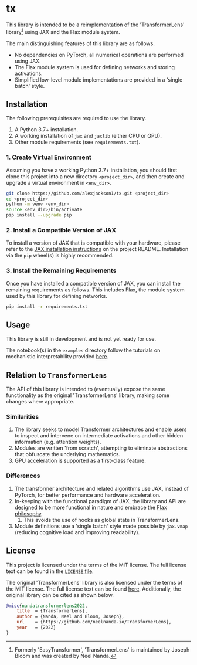 # tx

This library is intended to be a reimplementation of the 'TransformerLens'
library[^1] using JAX and the Flax module system.

[^1]: Formerly 'EasyTransformer', 'TransformerLens' is maintained by Joseph Bloom and was created by Neel Nanda.

The main distinguishing features of this library are as follows.

- No dependencies on PyTorch, all numerical operations are performed using JAX.
- The Flax module system is used for defining networks and storing activations.
- Simplified low-level module implementations are provided in a 'single batch' style.

## Installation

The following prerequisites are required to use the library.

1. A Python 3.7+ installation.
2. A working installation of `jax` and `jaxlib` (either CPU or GPU).
3. Other module requirements (see `requirements.txt`).

### 1. Create Virtual Environment

Assuming you have a working Python 3.7+ installation, you should first clone this project into a new directory `<project_dir>`, and then create and upgrade a virtual environment in `<env_dir>`.

```bash
git clone https://github.com/alexjackson1/tx.git <project_dir>
cd <project_dir>
python -m venv <env_dir>
source <env_dir>/bin/activate
pip install --upgrade pip
```

### 2. Install a Compatible Version of JAX

To install a version of JAX that is compatible with your hardware, please refer to the [JAX installation instructions](https://github.com/google/jax#installation) on the project README.
Installation via the `pip` wheel(s) is highly recommended.

### 3. Install the Remaining Requirements

Once you have installed a compatible version of JAX, you can install the remaining requirements as follows.
This includes Flax, the module system used by this library for defining networks.

```bash
pip install -r requirements.txt
```

## Usage

This library is still in development and is not yet ready for use.

The notebook(s) in the `examples` directory follow the tutorials on mechanistic interpretability provided [here](https://arena-ch1-transformers.streamlit.app).

## Relation to `TransformerLens`

The API of this library is intended to (eventually) expose the same functionality as the original 'TransformerLens' library, making some changes where appropriate.

### Similarities

1. The library seeks to model Transformer architectures and enable users to inspect and intervene on intermediate activations and other hidden information (e.g. attention weights).
2. Modules are written 'from scratch', attempting to eliminate abstractions that obfuscate the underlying mathematics.
3. GPU acceleration is supported as a first-class feature.

### Differences

1. The transformer architecture and related algorithms use JAX, instead of PyTorch, for better performance and hardware acceleration.
2. In-keeping with the functional paradigm of JAX, the library and API are designed to be more functional in nature and embrace the [Flax philosophy](https://flax.readthedocs.io/en/latest/philosophy.html).
   1. This avoids the use of hooks as global state in TransformerLens.
3. Module definitions use a 'single batch' style made possible by `jax.vmap` (reducing cognitive load and improving readability).

## License

This project is licensed under the terms of the MIT license.
The full license text can be found in the [`LICENSE` file](LICENSE).

The original 'TransformerLens' library is also licensed under the terms of the MIT license.
The full license text can be found [here](https://github.com/neelnanda-io/TransformerLens/blob/main/LICENSE).
Additionally, the original library can be cited as shown below.

```bibtex
@misc{nandatransformerlens2022,
    title  = {TransformerLens},
    author = {Nanda, Neel and Bloom, Joseph},
    url    = {https://github.com/neelnanda-io/TransformerLens},
    year   = {2022}
}
```
